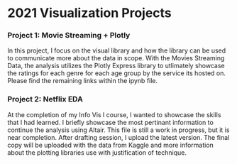 # 2021 Visualization Projects

### Project 1: Movie Streaming + Plotly
In this project, I focus on the visual library and how the library can be used to communicate more about the data in scope. With the Movies Streaming Data, the analysis utilizes the Plotly Express library to utlimately showcase the ratings for each genre for each age group by the service its hosted on. Please find the remaining links within the ipynb file.

### Project 2: Netflix EDA
At the completion of my Info Vis I course, I wanted to showcase the skills that I had learned. I briefly showcase the most pertinant information to continue the analysis using Altair. This file is still a work in progress, but it is near completion. After drafting session, I upload the latest version. The final copy will be uploaded with the data from Kaggle and more information about the plotting libraries use with justification of technique.

